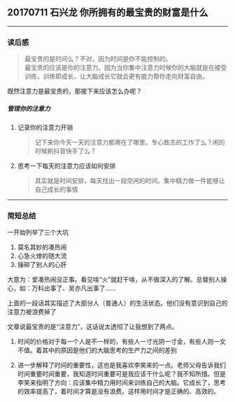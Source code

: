 ## 20170711 石兴龙 你所拥有的最宝贵的财富是什么

---
### 读后感
> 最宝贵的是时间么？不对，因为时间是你不能控制的。    
> 最宝贵的应该是你的注意力。因为当你集中注意力时候你的大脑就是在接受训练，训练即成长，让大脑成长它就会更有能力帮你走向财富自由。

既然注意力是最宝贵的，那接下来应该怎么办呢？

##### 管理你的注意力

1. 记录你的注意力开销
    > 记下来你今天一天的注意力都用在了哪里。专心致志的工作了么？闲的时候刷抖音快手了么？

2.  思考一下每天的注意力应该如何安排
    >  其实就是时间安排，每天找出一段空闲的时间。集中精力做一件能够让自己成长的事情

---
### 简短总结

一开始列举了三个大坑 

1. 莫名其妙的凑热闹
2. 心急火燎的随大流
3. 操碎了别人的心肝

大意为：爱凑热闹没正事。看见啥“火”就赶干啥，从不做深入的了解。总替别人操心，如：万科出事了、吴亦凡出事了……


上面的一段话其实描述了大部分人（普通人）的生活状态。他们没有意识到自己的注意力被浪费掉了

文章说最宝贵的是“注意力”，这话说太透彻了让我想到了两点。

1. 时间的价格对于每一个人是不一样的，有些人一寸光阴一寸金，有些人则一文不值。着其中的原因是他们的大脑思考的生产力之间的差别
  
2. 进一步解释了时间的重要性，这也是我喜欢李笑来的一点。老师父母告诉我们时间重要时间重要，我知道时间重要可是我应该干什么呢？我不知所措。但是李笑来指明了方向：应该集中精力用时间来训练自己的大脑。它成长了，思考的效率提高了，着时间才算是没有浪费。这样用时间才是正确的、高效的。
  
  